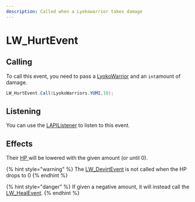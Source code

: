 ```yaml
---
description: Called when a Lyokowarrior takes damage
---
```


# LW\_HurtEvent

## Calling&#x20;

To call this event, you need to pass a [LyokoWarrior](../../virtualentities/lyokowarrior/) and an `int`amount of damage.

```csharp
LW_HurtEvent.Call(LyokoWarriors.YUMI,10);
```

## Listening

You can use the [LAPIListener](../lapilistener.md) to listen to this event.

## Effects

Their [HP ](../../virtualentities/lyokowarrior/lyokowarrior.md#hp)will be lowered with the given amount (or until 0).

{% hint style="warning" %}
The [LW\_DevirtEvent](lw\_devirtevent.md) is not called when the HP drops to 0
{% endhint %}

{% hint style="danger" %}
If given a negative amount, it will instead call the[ LW\_HealEvent](lw\_healevent.md).
{% endhint %}
